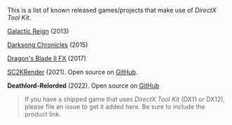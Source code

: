 This is a list of known released games/projects that make use of _DirectX Tool Kit_.

[Galactic Reign](http://go.microsoft.com/fwlink/?LinkId=281840) (2013)

[Darksong Chronicles](https://www.microsoft.com/en-us/store/apps/the-darksong-chronicles/9nblggh1z84p) (2015)

[Dragon's Blade II FX](https://www.microsoft.com/en-us/store/p/dragons-blade-ii-fx/9wzdncrfj2tk) (2017)

[SC2KRender](https://store.steampowered.com/app/1527140/SC2KRender/) (2021). Open source on [GitHub](https://github.com/alekasm/SC2KRender).

**Deathlord-Relorded** (2022). Open source on [GitHub](https://github.com/hasseily/Deathlord-Relorded)

> If you have a shipped game that uses _DirectX Tool Kit_ (DX11 or DX12), please file an issue to get it added here. Be sure to include the product link.
